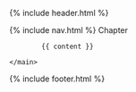 {% include header.html %} 
<body>
    {% include nav.html %} 
        Chapter
    <main class="container">

            {{ content }}

    </main>

{% include footer.html %}

</body>
</html>

